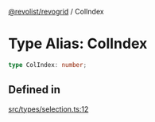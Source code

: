 [@revolist/revogrid](README.md) / ColIndex

# Type Alias: ColIndex

```ts
type ColIndex: number;
```

## Defined in

[src/types/selection.ts:12](https://github.com/revolist/revogrid/blob/2a9402fdf050fa45d175b041168181a63cd72777/src/types/selection.ts#L12)

